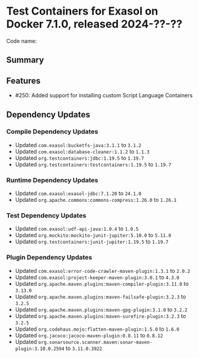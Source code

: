 # Test Containers for Exasol on Docker 7.1.0, released 2024-??-??

Code name:

## Summary

## Features

* #250: Added support for installing custom Script Language Containers

## Dependency Updates

### Compile Dependency Updates

* Updated `com.exasol:bucketfs-java:3.1.1` to `3.1.2`
* Updated `com.exasol:database-cleaner:1.1.2` to `1.1.3`
* Updated `org.testcontainers:jdbc:1.19.5` to `1.19.7`
* Updated `org.testcontainers:testcontainers:1.19.5` to `1.19.7`

### Runtime Dependency Updates

* Updated `com.exasol:exasol-jdbc:7.1.20` to `24.1.0`
* Updated `org.apache.commons:commons-compress:1.26.0` to `1.26.1`

### Test Dependency Updates

* Updated `com.exasol:udf-api-java:1.0.4` to `1.0.5`
* Updated `org.mockito:mockito-junit-jupiter:5.10.0` to `5.11.0`
* Updated `org.testcontainers:junit-jupiter:1.19.5` to `1.19.7`

### Plugin Dependency Updates

* Updated `com.exasol:error-code-crawler-maven-plugin:1.3.1` to `2.0.2`
* Updated `com.exasol:project-keeper-maven-plugin:3.0.1` to `4.3.0`
* Updated `org.apache.maven.plugins:maven-compiler-plugin:3.11.0` to `3.13.0`
* Updated `org.apache.maven.plugins:maven-failsafe-plugin:3.2.3` to `3.2.5`
* Updated `org.apache.maven.plugins:maven-gpg-plugin:3.1.0` to `3.2.2`
* Updated `org.apache.maven.plugins:maven-surefire-plugin:3.2.3` to `3.2.5`
* Updated `org.codehaus.mojo:flatten-maven-plugin:1.5.0` to `1.6.0`
* Updated `org.jacoco:jacoco-maven-plugin:0.8.11` to `0.8.12`
* Updated `org.sonarsource.scanner.maven:sonar-maven-plugin:3.10.0.2594` to `3.11.0.3922`

